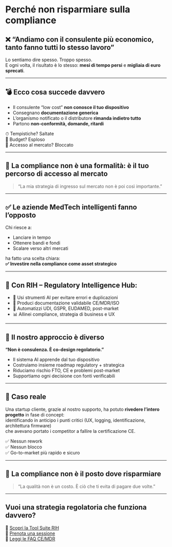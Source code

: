 # Perché non risparmiare sulla compliance

## ❌ “Andiamo con il consulente più economico, tanto fanno tutti lo stesso lavoro”

Lo sentiamo dire spesso. Troppo spesso.  
E ogni volta, il risultato è lo stesso: **mesi di tempo persi** e **migliaia di euro sprecati**.

---

## 💣 Ecco cosa succede davvero

- Il consulente “low cost” **non conosce il tuo dispositivo**
- Consegnano **documentazione generica**
- L’organismo notificato o il distributore **rimanda indietro tutto**
- Partono **non-conformità, domande, ritardi**

⏱ Tempistiche? Saltate  
💸 Budget? Esploso  
🚫 Accesso al mercato? Bloccato

---

## 🎯 La compliance non è una formalità: è il tuo percorso di accesso al mercato

> “La mia strategia di ingresso sul mercato non è poi così importante.”

---

## ✅ Le aziende MedTech intelligenti fanno l’opposto

Chi riesce a:
- Lanciare in tempo
- Ottenere bandi e fondi
- Scalare verso altri mercati

ha fatto una scelta chiara:  
**✅ Investire nella compliance come asset strategico**

---

## 🔧 Con RIH – Regulatory Intelligence Hub:

- 🤖 Usi strumenti AI per evitare errori e duplicazioni  
- 📂 Produci documentazione validabile CE/MDR/ISO  
- 🔁 Automatizzi UDI, GSPR, EUDAMED, post-market  
- 📊 Allinei compliance, strategia di business e UX

---

## 🧠 Il nostro approccio è diverso

**“Non è consulenza. È co-design regolatorio.”**

- Il sistema AI apprende dal tuo dispositivo  
- Costruiamo insieme roadmap regulatory + strategica  
- Riduciamo rischio FTO, CE e problemi post-market  
- Supportiamo ogni decisione con fonti verificabili

---

## 📍 Caso reale

Una startup cliente, grazie al nostro supporto, ha potuto **rivedere l’intero progetto** in fase di concept:  
identificando in anticipo i punti critici (UX, logging, identificazione, architettura firmware)  
che avevano portato i competitor a fallire la certificazione CE.

✅ Nessun rework  
✅ Nessun blocco  
✅ Go-to-market più rapido e sicuro

---

## 🔐 La compliance non è il posto dove risparmiare

> “La qualità non è un costo. È ciò che ti evita di pagare due volte.”

---

## Vuoi una strategia regolatoria che funziona davvero?

🔗 [Scopri la Tool Suite RIH](#)  
🔗 [Prenota una sessione](#)  
🔗 [Leggi le FAQ CE/MDR](#)
